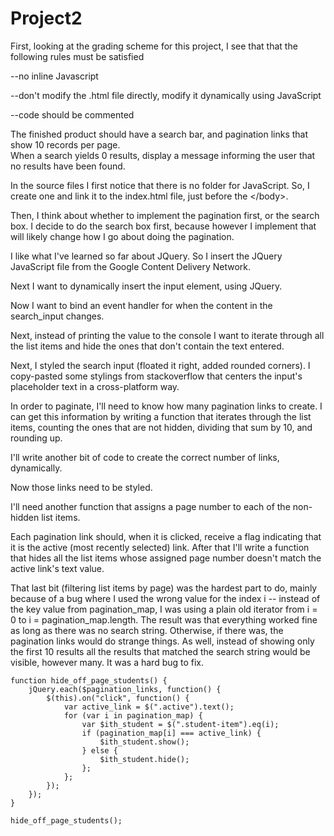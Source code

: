 # Project2

First, looking at the grading scheme for this project, I see that that the following rules must be satisfied

--no inline Javascript

--don't modify the .html file directly, modify it dynamically using JavaScript

--code should be commented

The finished product should have a search bar, and pagination links that show 10 records per page.  
When a search yields 0 results, display a message informing the user that no results have been found.  

In the source files I first notice that there is no folder for JavaScript.  So, I create one and link it to the index.html file, just before the \</body>.  

Then, I think about whether to implement the pagination first, or the search box.  I decide to do the search box first, because however I implement that will likely change how I go about doing the pagination.  

I like what I've learned so far about JQuery.  So I insert the JQuery JavaScript file from the Google Content Delivery Network.  

Next I want to dynamically insert the input element, using JQuery.  

Now I want to bind an event handler for when the content in the search_input changes.  

Next, instead of printing the value to the console I want to iterate through all the list items and hide the ones that don't contain the text entered.

Next, I styled the search input (floated it right, added rounded corners).  I copy-pasted some stylings from stackoverflow that centers the input's placeholder text in a cross-platform way.  

In order to paginate, I'll need to know how many pagination links to create.  I can get this information by writing a function that iterates through the list items, counting the ones that are not hidden, dividing that sum by 10, and rounding up.  

I'll write another bit of code to create the correct number of links, dynamically.  

Now those links need to be styled.  

I'll need another function that assigns a page number to each of the non-hidden list items.  

Each pagination link should, when it is clicked, receive a flag indicating that it is the active (most recently selected) link.  After that I'll write a function that hides all the list items whose assigned page number doesn't match the active link's text value.  

That last bit (filtering list items by page) was the hardest part to do, mainly because of a bug where I used the wrong value for the index i -- instead of the key value from pagination_map, I was using a plain old iterator from i = 0 to i = pagination_map.length.  The result was that everything worked fine as long as there was no search string.  Otherwise, if there was, the pagination links would do strange things.  As well, instead of showing only the first 10 results all the results that matched the search string would be visible, however many.  It was a hard bug to fix.

	function hide_off_page_students() {
		jQuery.each($pagination_links, function() {
			$(this).on("click", function() {
				var active_link = $(".active").text();
				for (var i in pagination_map) { 
					var $ith_student = $(".student-item").eq(i);
					if (pagination_map[i] === active_link) {
						$ith_student.show();
					} else {
						$ith_student.hide();
					};
				};
			});
		});
	}

	hide_off_page_students();
